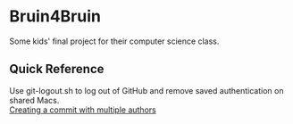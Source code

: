 # Bruin4Bruin
Some kids' final project for their computer science class.  

## Quick Reference
Use git-logout.sh to log out of GitHub and remove saved authentication on shared Macs.  
[Creating a commit with multiple authors](https://help.github.com/articles/creating-a-commit-with-multiple-authors/)
